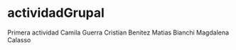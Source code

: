 # actividadGrupal
Primera actividad
Camila Guerra
Cristian Benitez
Matias Bianchi
Magdalena Calasso
